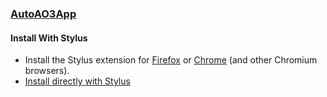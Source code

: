 ### [AutoAO3App](https://autoao3app.firebaseapp.com)

#### Install With Stylus

- Install the Stylus extension for [Firefox](https://addons.mozilla.org/firefox/addon/styl-us/) or [Chrome](https://chrome.google.com/webstore/detail/stylus/clngdbkpkpeebahjckkjfobafhncgmne) (and other Chromium browsers).
- [Install directly with Stylus](https://github.com/enigmalea/Dracula-For-AutoAO3App/raw/main/autoao3dracula.user.css)
